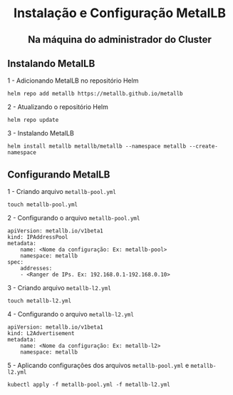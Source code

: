 <h1 align = "center"> Instalação e Configuração MetalLB </h1>

<h2 align = "center"> Na máquina do administrador do Cluster </h2>

<h2> Instalando MetalLB </h2>

1 - Adicionando MetalLB no repositório Helm

    helm repo add metallb https://metallb.github.io/metallb

2 - Atualizando o repositório Helm

    helm repo update

3 - Instalando MetalLB

    helm install metallb metallb/metallb --namespace metallb --create-namespace

<h2> Configurando MetalLB </h2>

1 - Criando arquivo `metallb-pool.yml`

    touch metallb-pool.yml

2 - Configurando o arquivo `metallb-pool.yml`

    apiVersion: metallb.io/v1beta1
    kind: IPAddressPool
    metadata:
        name: <Nome da configuração: Ex: metallb-pool>
        namespace: metallb
    spec:
        addresses:
        - <Ranger de IPs. Ex: 192.168.0.1-192.168.0.10>

3 - Criando arquivo `metallb-l2.yml`

    touch metallb-l2.yml

4 - Configurando o arquivo `metallb-l2.yml`

    apiVersion: metallb.io/v1beta1
    kind: L2Advertisement
    metadata:
        name: <Nome da configuração: Ex: metallb-l2>
        namespace: metallb

5 - Aplicando configurações dos arquivos `metallb-pool.yml` e `metallb-l2.yml`

    kubectl apply -f metallb-pool.yml -f metallb-l2.yml 